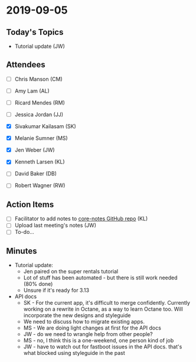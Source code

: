 # 2019-09-05

## Today's Topics

- Tutorial update (JW)

## Attendees

- [ ]  Chris Manson (CM)
- [ ]  Amy Lam (AL)
- [ ]  Ricard Mendes (RM)
- [ ]  Jessica Jordan (JJ)
- [x]  Sivakumar Kailasam (SK)

- [x]  Melanie Sumner (MS)
- [x]  Jen Weber (JW)
- [x]  Kenneth Larsen (KL)
- [ ]  David Baker (DB)
- [ ]  Robert Wagner (RW)

## Action Items

- [ ]  Facilitator to add notes to [core-notes GitHub repo](https://github.com/emberjs/core-notes/) (KL)
- [ ]  Upload last meeting's notes (JW)
- [ ]  To-do...

## Minutes

- Tutorial update:
    - Jen paired on the super rentals tutorial
    - Lot of stuff has been automated - but there is still work needed (80% done)
    - Unsure if it's ready for 3.13
- API docs
    - SK - For the current app, it's difficult to merge confidently. Currently working on a rewrite in Octane, as a way to learn Octane too. Will incorporate the new designs and styleguide
    - We need to discuss how to migrate existing apps.
    - MS - We are doing light changes at first for the API docs
    - JW - do we need to wrangle help from other people?
    - MS - no, I think this is a one-weekend, one person kind of job
    - JW - have to watch out for fastboot issues in the API docs. that's what blocked using styleguide in the past